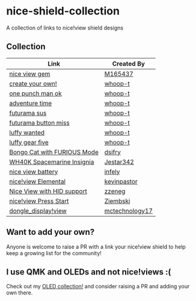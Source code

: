 # nice-shield-collection
A collection of links to nice!view shield designs

## Collection
| Link     | Created By |
| -------- | ------- |
| [nice view gem](https://github.com/M165437/nice-view-gem)    | [M165437](https://github.com/M165437)  |
| [create your own!](https://github.com/whoop-t/nice-shield-base)  | [whoop-t](https://github.com/whoop-t)    |
| [one punch man ok](https://github.com/whoop-t/nice-one-punch-ok)  | [whoop-t](https://github.com/whoop-t)    |
| [adventure time](https://github.com/whoop-t/nice-adventure-time) | [whoop-t](https://github.com/whoop-t)     |
| [futurama sus](https://github.com/whoop-t/nice-futurama-sus)    | [whoop-t](https://github.com/whoop-t)    |
| [futurama button miss](https://github.com/whoop-t/nice-fry-button-miss)    | [whoop-t](https://github.com/whoop-t)    |
| [luffy wanted](https://github.com/whoop-t/nice-luffy-wanted)    | [whoop-t](https://github.com/whoop-t)   |
| [luffy gear five](https://github.com/whoop-t/nice-luffy-gear-five)    | [whoop-t](https://github.com/whoop-t)   |
| [Bongo Cat with FURIOUS Mode](https://github.com/dsifry/nice-view-mod) | [dsifry](https://github.com/dsifry)  |
| [WH40K Spacemarine Insignia](https://github.com/Jestar342/nice-view-spacemarine) | [Jestar342](https://github.com/Jestar342)  |
| [nice view battery](https://github.com/infely/nice-view-battery)    | [infely](https://github.com/infely)  |
| [nice!view Elemental](https://github.com/kevinpastor/nice-view-elemental)    | [kevinpastor](https://github.com/kevinpastor)  |
| [Nice View with HID support](https://github.com/zzeneg/zmk-nice-view-hid)    | [zzeneg](https://github.com/zzeneg)  |
| [nice!view Press Start](https://github.com/Ziembski/nice-view-press-start)    | [Ziembski](https://github.com/Ziembski)  |
| [dongle_display!view](https://github.com/mctechnology17/zmk-dongle-display-view)    | [mctechnology17](https://github.com/mctechnology17)  |

## Want to add your own?
Anyone is welcome to raise a PR with a link your nice!view shield to help keep a growing list for the community!

## I use QMK and OLEDs and not nice!views :(
Check out my [OLED collection!](https://github.com/whoop-t/qmk-oled-collection) and consider raising a PR and adding your own there.
